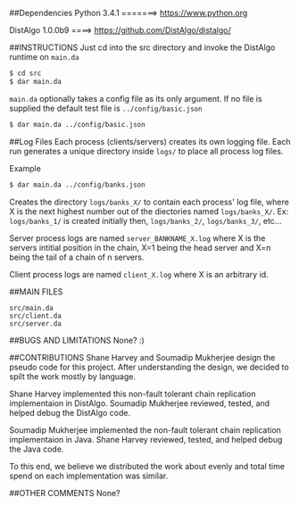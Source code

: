 ##Dependencies
Python 3.4.1 =======> https://www.python.org

DistAlgo 1.0.0b9 ====> https://github.com/DistAlgo/distalgo/

##INSTRUCTIONS
Just cd into the src directory and invoke the DistAlgo runtime on `main.da`
```bash
$ cd src
$ dar main.da
```

`main.da` optionally takes a config file as its only argument. If no file is
supplied the default test file is `../config/basic.json`
```bash
$ dar main.da ../config/basic.json
```


##Log Files
Each process (clients/servers) creates its own logging file.
Each run generates a unique directory inside `logs/` to place all process log files.

Example
```bash
$ dar main.da ../config/banks.json
```

Creates the directory `logs/banks_X/` to contain each process' log file, where X
is the next highest number out of the diectories named `logs/banks_X/`.
Ex: `logs/banks_1/` is created initially then, `logs/banks_2/`, `logs/banks_3/`, etc...

Server process logs are named `server_BANKNAME_X.log` where X is the servers
intitial position in the chain, X=1 being the head server and X=n being the
tail of a chain of n servers.

Client process logs are named `client_X.log` where X is an arbitrary id.


##MAIN FILES
```
src/main.da
src/client.da
src/server.da
```

##BUGS AND LIMITATIONS
None? :)


##CONTRIBUTIONS
Shane Harvey and Soumadip Mukherjee design the pseudo code for this project.
After understanding the design, we decided to spilt the work mostly by language.

Shane Harvey implemented this non-fault tolerant chain replication implementaion
in DistAlgo. Soumadip Mukherjee reviewed, tested, and helped debug the DistAlgo code.

Soumadip Mukherjee implemented the non-fault tolerant chain replication implementaion
in Java. Shane Harvey reviewed, tested, and helped debug the Java code.

To this end, we believe we distributed the work about evenly and total time spend on
each implementation was similar.

##OTHER COMMENTS
None?
